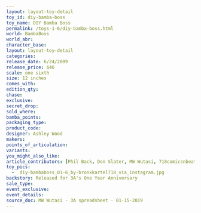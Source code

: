```yaml
---
layout: layout-toy-detail 
toy_id: diy-bamba-boss
toy_name: DIY Bamba Boss
permalink: /toys-1-6/diy-bamba-boss.html
world: BambaBoss
world_abr: 
character_base: 
layout: layout-toy-detail
categories: 
release_date: 6/24/2009
release_price: $46 
scale: one sixth
size: 12 inches
comes_with: 
edition_qty: 
chase: 
exclusive: 
secret_drop: 
sold_where: 
bamba_points: 
packaging_type: 
product_code: 
designer: Ashley Wood
makers: 
points_of_articulation: 
variants: 
you_might_also_like: 
article_contributors: [Phil Back, Don Slater, MW Wutasi, 718comicsnbeats]
toy_pics: 
  -  diy-bambaboss_01-6_by-bronxkartel718_via_instagram.jpg
backstory: Released for 3A's One Year Anniversary
sale_type: 
event_exclusive: 
event_details: 
source_doc: MW Wutasi - 3A spreadsheet - 01-15-2019
---
```

